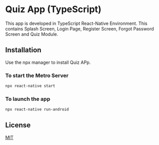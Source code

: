 
# Quiz App (TypeScript)

This app is developed in TypeScript React-Native Environment.
This contains Splash Screen, Login Page, Register Screen, Forgot Password Screen and Quiz Module.

## Installation

Use the npx manager to install Quiz APp.

### To start the Metro Server

```bash
npx react-native start
```

### To launch the app

```bash
npx react-native run-android
```


## License

[MIT](https://choosealicense.com/licenses/mit/)
